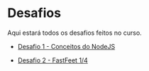 # Desafios
Aqui estará todos os desafios feitos no curso.

- [Desafio 1 - Conceitos do NodeJS](desafio01/README.md)

- [Desafio 2 - FastFeet 1/4](fastfeet/README.md)